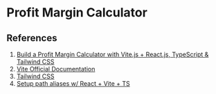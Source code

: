 # Profit Margin Calculator

## References

1. [Build a Profit Margin Calculator with Vite.js + React.js, TypeScript & Tailwind CSS](https://www.youtube.com/watch?v=2sGwtnnDhmM)
2. [Vite Official Documentation](https://vitejs.dev/)
3. [Tailwind CSS](https://tailwindcss.com/docs/guides/vite)
4. [Setup path aliases w/ React + Vite + TS](https://dev.to/avxkim/setup-path-aliases-w-react-vite-ts-poa)
